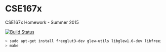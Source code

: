 CSE167x
====

CSE167x Homework - Summer 2015

[![Build Status](https://travis-ci.org/elendorial/CSE167x.svg?branch=master)](https://travis-ci.org/elendorial/CSE167x)

```bash
> sudo apt-get install freeglut3-dev glew-utils libglew1.6-dev libfreeimage-dev
> make
```